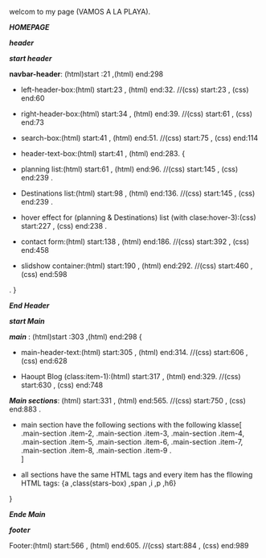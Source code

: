 welcom to my page (VAMOS A LA PLAYA).
            

***HOMEPAGE***

***header***

***start header***

**navbar-header**: (html)start :21 ,(html) end:298 

- left-header-box:(html) start:23 , (html) end:32. //(css) start:23 , (css) end:60

- right-header-box:(html) start:34 , (html) end:39. //(css) start:61 , (css) end:73

- search-box:(html) start:41 , (html) end:51. //(css) start:75 , (css) end:114

- header-text-box:(html) start:41 , (html) end:283. {

- planning list:(html) start:61 , (html) end:96. //(css) start:145 , (css) end:239 .

- Destinations list:(html) start:98 , (html) end:136. //(css) start:145 , (css) end:239 .

- hover effect for (planning & Destinations) list (with clase:hover-3):(css) start:227 , (css) end:238 .

- contact form:(html) start:138 , (html) end:186. //(css) start:392 , (css) end:458

- slidshow container:(html) start:190 , (html) end:292. //(css) start:460 , (css) end:598

.
}


***End Header***

***start Main***


***main*** : (html)start :303 ,(html) end:298 {

+ main-header-text:(html) start:305 , (html) end:314. //(css) start:606 , (css) end:628

+ Haoupt Blog (class:item-1):(html) start:317 , (html) end:329. //(css) start:630 , (css) end:748

***Main sections***:
(html) start:331 , (html) end:565. //(css) start:750 , (css) end:883 .

+ main section have the following sections with the following klasse[
  .main-section .item-2,
  .main-section .item-3,
  .main-section .item-4,
  .main-section .item-5,
  .main-section .item-6,
  .main-section .item-7,
  .main-section .item-8,
  .main-section .item-9 .  
  ]
  
+  all sections have the same HTML tags and every item has the fllowing HTML tags: {a ,class(stars-box) ,span ,i ,p ,h6}
  
}

***Ende Main***

***footer***

Footer:(html) start:566 , (html) end:605. //(css) start:884 , (css) end:989

